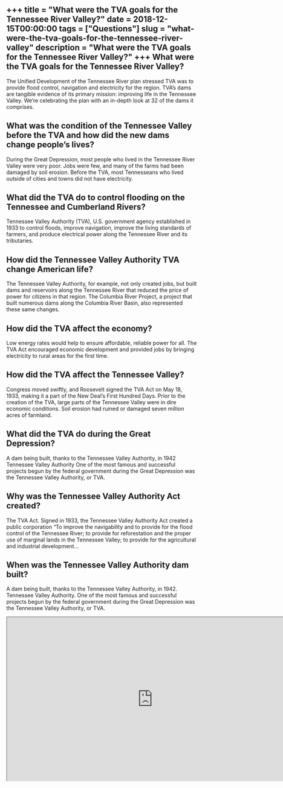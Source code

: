 +++
title = "What were the TVA goals for the Tennessee River Valley?"
date = 2018-12-15T00:00:00
tags = ["Questions"]
slug = "what-were-the-tva-goals-for-the-tennessee-river-valley"
description = "What were the TVA goals for the Tennessee River Valley?"
+++
What were the TVA goals for the Tennessee River Valley?
-------------------------------------------------------

The Unified Development of the Tennessee River plan stressed TVA was to provide flood control, navigation and electricity for the region. TVA’s dams are tangible evidence of its primary mission: improving life in the Tennessee Valley. We’re celebrating the plan with an in-depth look at 32 of the dams it comprises.

What was the condition of the Tennessee Valley before the TVA and how did the new dams change people’s lives?
-------------------------------------------------------------------------------------------------------------

During the Great Depression, most people who lived in the Tennessee River Valley were very poor. Jobs were few, and many of the farms had been damaged by soil erosion. Before the TVA, most Tennesseans who lived outside of cities and towns did not have electricity.

What did the TVA do to control flooding on the Tennessee and Cumberland Rivers?
-------------------------------------------------------------------------------

Tennessee Valley Authority (TVA), U.S. government agency established in 1933 to control floods, improve navigation, improve the living standards of farmers, and produce electrical power along the Tennessee River and its tributaries.

How did the Tennessee Valley Authority TVA change American life?
----------------------------------------------------------------

The Tennessee Valley Authority, for example, not only created jobs, but built dams and reservoirs along the Tennessee River that reduced the price of power for citizens in that region. The Columbia River Project, a project that built numerous dams along the Columbia River Basin, also represented these same changes.

How did the TVA affect the economy?
-----------------------------------

Low energy rates would help to ensure affordable, reliable power for all. The TVA Act encouraged economic development and provided jobs by bringing electricity to rural areas for the first time.

How did the TVA affect the Tennessee Valley?
--------------------------------------------

Congress moved swiftly, and Roosevelt signed the TVA Act on May 18, 1933, making it a part of the New Deal’s First Hundred Days. Prior to the creation of the TVA, large parts of the Tennessee Valley were in dire economic conditions. Soil erosion had ruined or damaged seven million acres of farmland.

What did the TVA do during the Great Depression?
------------------------------------------------

A dam being built, thanks to the Tennessee Valley Authority, in 1942 Tennessee Valley Authority One of the most famous and successful projects begun by the federal government during the Great Depression was the Tennessee Valley Authority, or TVA.

Why was the Tennessee Valley Authority Act created?
---------------------------------------------------

The TVA Act. Signed in 1933, the Tennessee Valley Authority Act created a public corporation “To improve the navigability and to provide for the flood control of the Tennessee River; to provide for reforestation and the proper use of marginal lands in the Tennessee Valley; to provide for the agricultural and industrial development…

When was the Tennessee Valley Authority dam built?
--------------------------------------------------

A dam being built, thanks to the Tennessee Valley Authority, in 1942. Tennessee Valley Authority. One of the most famous and successful projects begun by the federal government during the Great Depression was the Tennessee Valley Authority, or TVA.

<iframe allow="accelerometer; autoplay; clipboard-write; encrypted-media; gyroscope; picture-in-picture" allowfullscreen="" class="__youtube_prefs__  epyt-is-override  no-lazyload" data-no-lazy="1" data-origheight="433" data-origwidth="770" data-skipgform_ajax_framebjll="" height="433" id="_ytid_47395" loading="lazy" src="https://www.youtube.com/embed/zaI7GsxdmvM?enablejsapi=1&autoplay=0&cc_load_policy=0&cc_lang_pref=&iv_load_policy=1&loop=0&modestbranding=0&rel=1&fs=1&playsinline=0&autohide=2&theme=dark&color=red&controls=1&" title="YouTube player" width="770"></iframe>
